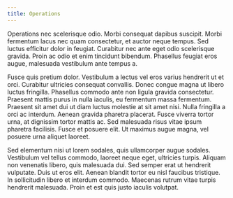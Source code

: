 ```yaml
---
title: Operations
---
```


Operations nec scelerisque odio. Morbi consequat dapibus suscipit. Morbi fermentum lacus nec quam consectetur, et auctor neque tempus. Sed luctus efficitur dolor in feugiat. Curabitur nec ante eget odio scelerisque gravida. Proin ac odio et enim tincidunt bibendum. Phasellus feugiat eros augue, malesuada vestibulum ante tempus a.

Fusce quis pretium dolor. Vestibulum a lectus vel eros varius hendrerit ut et orci. Curabitur ultricies consequat convallis. Donec congue magna ut libero luctus fringilla. Phasellus commodo ante non ligula gravida consectetur. Praesent mattis purus in nulla iaculis, eu fermentum massa fermentum. Praesent sit amet dui ut diam luctus molestie at sit amet nisi. Nulla fringilla a orci ac interdum. Aenean gravida pharetra placerat. Fusce viverra tortor urna, at dignissim tortor mattis ac. Sed malesuada risus vitae ipsum pharetra facilisis. Fusce et posuere elit. Ut maximus augue magna, vel posuere urna aliquet laoreet.

Sed elementum nisi ut lorem sodales, quis ullamcorper augue sodales. Vestibulum vel tellus commodo, laoreet neque eget, ultricies turpis. Aliquam non venenatis libero, quis malesuada dui. Sed semper erat ut hendrerit vulputate. Duis ut eros elit. Aenean blandit tortor eu nisl faucibus tristique. In sollicitudin libero et interdum commodo. Maecenas rutrum vitae turpis hendrerit malesuada. Proin et est quis justo iaculis volutpat.